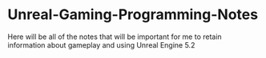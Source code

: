 # Unreal-Gaming-Programming-Notes

Here will be all of the notes that will be important for me to retain information about gameplay and using Unreal Engine 5.2
